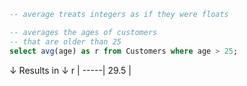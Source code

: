 ```sql
-- average treats integers as if they were floats

-- averages the ages of customers 
-- that are older than 25
select avg(age) as r from Customers where age > 25;
```
↓ Results in ↓
r    |
-----|
29.5 |     